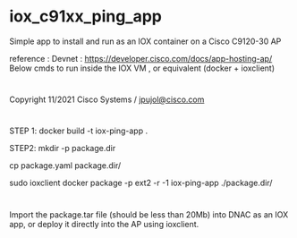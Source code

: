 # iox_c91xx_ping_app
Simple app to install and run as an IOX container on a Cisco C9120-30 AP

reference : Devnet : https://developer.cisco.com/docs/app-hosting-ap/
Below cmds to run inside the IOX VM , or equivalent (docker + ioxclient)
# 
Copyright 11/2021 Cisco Systems /  jpujol@cisco.com
#
STEP 1: 
docker build -t iox-ping-app .
 
STEP2:
mkdir -p package.dir

cp package.yaml package.dir/

sudo ioxclient docker package -p ext2 -r -1 iox-ping-app ./package.dir/

#
Import the package.tar file (should be less than 20Mb) into DNAC as an IOX app, or 
deploy it directly into the AP using ioxclient. 
